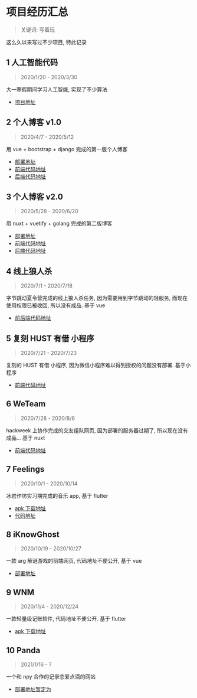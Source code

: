 # 项目经历汇总

> 关键词: 写着玩

这么久以来写过不少项目, 特此记录

## 1 人工智能代码

> 2020/1/20 - 2020/3/30

大一寒假期间学习人工智能, 实现了不少算法

- [项目地址](http://www.xiong35.cn/blog2.0/articles/blog/26)

## 2 个人博客 v1.0

> 2020/4/7 - 2020/5/12

用 vue + bootstrap + django 完成的第一版个人博客

- [部署地址](http://www.xiong35.cn/blog1.0/)
- [前端代码地址](https://github.com/xiong35/MyBlog/tree/master/blog_vue)
- [后端代码地址](https://github.com/xiong35/MyBlog/tree/master/blog)

## 3 个人博客 v2.0

> 2020/5/28 - 2020/6/20

用 nuxt + vuetify + golang 完成的第二版博客

- [部署地址](http://www.xiong35.cn/blog2.0/articles)
- [前端代码地址](https://github.com/xiong35/nuxt-blog/)
- [后端代码地址](https://github.com/xiong35/go_blog_backend/)

## 4 线上狼人杀

> 2020/7/1 - 2020/7/18

字节跳动夏令营完成的线上狼人杀任务, 因为需要用到字节跳动的轻服务, 而现在使用权限已被收回, 所以没有成品. 基于 vue

- [前后端代码地址](https://github.com/xiong35/techtrainingcamp-h-fe-3/)

## 5 复刻 HUST 有借 小程序

> 2020/7/21 - 2020/7/23

复刻的 HUST 有借 小程序, 因为微信小程序难以得到授权的问题没有部署. 基于小程序

- [前端代码地址](https://github.com/xiong35/Hust-YJ-copy/)

## 6 WeTeam

> 2020/7/28 - 2020/8/6

hackweek 上协作完成的交友组队网页, 因为部署的服务器过期了, 所以现在没有成品... 基于 nuxt

- [前端代码地址](https://github.com/xiong35/WeTeam-frontend/)

## 7 Feelings

> 2020/10/1 - 2020/10/14

冰岩作坊实习期完成的音乐 app, 基于 flutter

- [apk 下载地址](http://static.xiong35.cn/apk/feelings.apk)
- [代码地址](https://github.com/xiong35/Feelings/)

## 8 iKnowGhost

> 2020/10/19 - 2020/10/27

一款 arg 解谜游戏的前端网页, 代码地址不便公开, 基于 vue

- [部署地址](https://ghost.hust.online/)

## 9 WNM

> 2020/11/4 - 2020/12/24

一款轻量级记账软件, 代码地址不便公开. 基于 flutter

- [apk 下载地址](http://static.xiong35.cn/apk/WNM.apk)

## 10 Panda

> 2021/1/16 - ?

一个和 npy 合作的记录恋爱点滴的网站

- [部署地址暂定为](http://cancan.xiong35.cn:99/)
